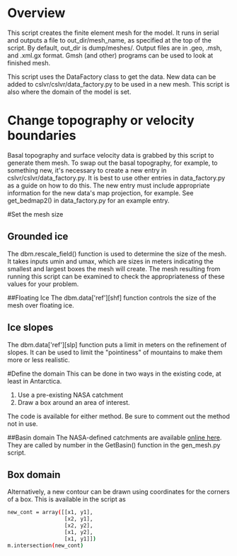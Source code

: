 # Overview
This script creates the finite element mesh for the model. It runs in serial and outputs a file to out_dir/mesh_name, as specified at the top of the script. By default, out_dir is dump/meshes/. Output files are in .geo, .msh, and .xml.gx format. Gmsh (and other) programs can be used to look at finished mesh. 

This script uses the DataFactory class to get the data. New data can be added to cslvr/cslvr/data_factory.py to be used in a new mesh. This script is also where the domain of the model is set.


# Change topography or velocity boundaries
Basal topography and surface velocity data is grabbed by this script to generate them mesh. To swap out the basal topography, for example, to something new, it's necessary to create a new entry in cslvr/cslvr/data_factory.py. It is best to use other entries in data_factory.py as a guide on how to do this. The new entry must include appropriate information for the new data's map projection, for example. See get_bedmap2() in  data_factory.py for an example entry.

#Set the mesh size
## Grounded ice
The dbm.rescale_field() function is used to determine the size of the mesh. It takes inputs umin and umax, which are sizes in meters indicating the smallest and largest boxes the mesh will create. The mesh resulting from running this script can be examined to check the appropriateness of these values for your problem.

##Floating Ice
The dbm.data['ref'][shf] function controls the size of the mesh over floating ice.

## Ice slopes
The dbm.data['ref'][slp] function puts a limit in meters on the refinement of slopes. It can be used to limit the "pointiness" of mountains to make them more or less realistic.

#Define the domain
This can be done in two ways in the existing code, at least in Antarctica.
1. Use a pre-existing NASA catchment
2. Draw a box around an area of interest.

The code is available for either method. Be sure to comment out the method not in use.

##Basin domain
The NASA-defined catchments are available [online here](http://icesat4.gsfc.nasa.gov/cryo_data/ant_grn_drainage_systems.php). They are called by number in the GetBasin() function in the gen_mesh.py script.

## Box domain
Alternatively, a new contour can be drawn using coordinates for the corners of a box. This is available in the script as
```bash
new_cont = array([[x1, y1],
                  [x2, y1],
                  [x2, y2],
                  [x1, y2],
                  [x1, y1]])
m.intersection(new_cont)   
```